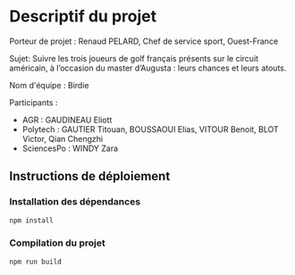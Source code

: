 # Descriptif du projet

Porteur de projet : Renaud PELARD, Chef de service sport, Ouest-France

Sujet: Suivre les trois joueurs de golf français présents sur le circuit américain, à l’occasion du master d’Augusta : leurs chances et leurs atouts.

Nom d'équipe : Birdie

Participants :
- AGR : GAUDINEAU Eliott
- Polytech : GAUTIER Titouan, BOUSSAOUI Elias, VITOUR Benoit, BLOT Victor, Qian Chengzhi
- SciencesPo : WINDY Zara

## Instructions de déploiement

### Installation des dépendances
```bash
npm install
```
### Compilation du projet
```bash
npm run build
```
